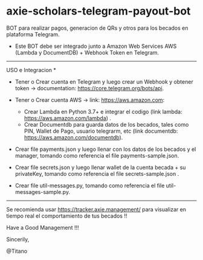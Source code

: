 # axie-scholars-telegram-payout-bot
BOT para realizar pagos, generacion de QRs y otros para los becados en plataforma Telegram.

- Este BOT debe ser integrado junto a Amazon Web Services AWS (Lambda y DocumentDB) + Webhook Token en Telegram.

---
USO e Integracion *

- Tener o Crear cuenta en Telegram y luego crear un Webhook y obtener token -> documentation: https://core.telegram.org/bots/api.
- Tener o Crear cuenta AWS -> link: https://aws.amazon.com:
  - Crear Lambda en Python 3.7+ e integrar el codigo (link lambda: https://aws.amazon.com/lambda) .
  - Crear Documentdb para guarda datos de los becados, tales como PIN, Wallet de Pago, usuario telegrarm, etc (link documentdb: https://aws.amazon.com/documentdb).


- Crear file payments.json y luego llenar con los datos de los becados y el manager,  tomando como referencia el file payments-sample.json.
- Crear file secrets.json y luego llenar wallet de la cuenta becada + su privateKey, tomando como referencia el file secrets-sample.json .
- Crear file util-messages.py, tomando como referencia el file util-messages-sample.py.



---

Se recomienda usar https://tracker.axie.management/ para visualizar en tiempo real el comportamiento de tus becados !!

Have a Good Management !!!

Sincerily,

@Titano
